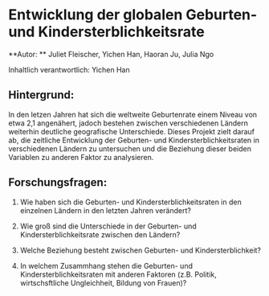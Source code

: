 # Entwicklung der globalen Geburten- und Kindersterblichkeitsrate

**Autor: ** Juliet Fleischer, Yichen Han, Haoran Ju, Julia Ngo

Inhaltlich verantwortlich: Yichen Han

## Hintergrund:

In den letzen Jahren hat sich die weltweite Geburtenrate einem Niveau von etwa 2,1 angenähert, jadoch bestehen zwischen verschiedenen Ländern weiterhin deutliche geografische Unterschiede. Dieses Projekt zielt darauf ab, die zeitliche Entwicklung der Geburten- und Kindersterblichkeitsraten in verschiedenen Ländern zu untersuchen und die Beziehung dieser beiden Variablen zu anderen Faktor zu analysieren.

## Forschungsfragen:

1. Wie haben sich die Geburten- und Kindersterblichkeitsraten in den einzelnen Ländern in den letzten Jahren verändert?

2. Wie groß sind die Unterschiede in der Geburten- und Kindersterblichkeitsrate zwischen den Ländern?

3. Welche Beziehung besteht zwischen Geburten- und Kindersterblichkeit?

4. In welchem Zusammhang stehen die Geburten- und Kindersterblichkeitsraten mit anderen Faktoren (z.B. Politik, wirtschsftliche Ungleichheit, Bildung von Frauen)?
